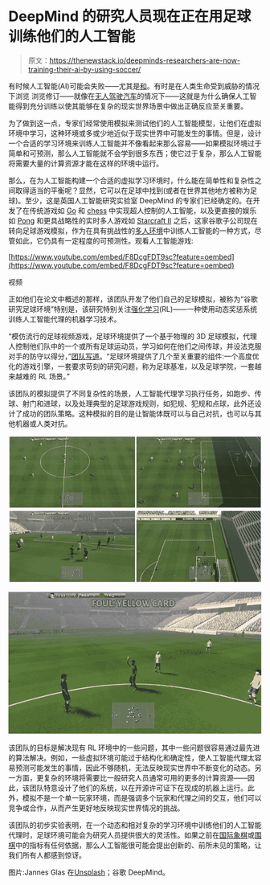 # DeepMind 的研究人员现在正在用足球训练他们的人工智能

> 原文：<https://thenewstack.io/deepminds-researchers-are-now-training-their-ai-by-using-soccer/>

有时候人工智能(AI)可能会失败——尤其是[和](https://thenewstack.io/can-technology-save-us-bad-drivers/)。有时是在人类生命受到威胁的情况下浏览 浏览修订——就像在[无人驾驶汽车](https://thenewstack.io/sxsw-googles-self-driving-car-current-limits-ai/)的情况下——这就是为什么确保人工智能得到充分训练以使其能够在复杂的现实世界场景中做出正确反应至关重要。

为了做到这一点，专家们经常使用模拟来测试他们的人工智能模型，让他们在虚拟环境中学习，这种环境或多或少地近似于现实世界中可能发生的事情。但是，设计一个合适的学习环境来训练人工智能并不像看起来那么容易——如果模拟环境过于简单和可预测，那么人工智能就不会学到很多东西；使它过于复杂，那么人工智能将需要大量的计算资源才能在这样的环境中运行。

那么，在为人工智能构建一个合适的虚拟学习环境时，什么能在简单性和复杂性之间取得适当的平衡呢？显然，它可以在足球中找到(或者在世界其他地方被称为足球)。至少，这是英国人工智能研究实验室 DeepMind 的专家们已经确定的。在开发了在传统游戏如 [Go](https://thenewstack.io/innovative-gaming-moves-googles-ai-becomes-go-grandmaster-three-days/) 和 [chess](https://thenewstack.io/new-google-ai-achieves-alien-superhuman-mastery-chess-shogi-go-mere-hours/) 中实现超人控制的人工智能，以及更直接的娱乐如 [Pong](https://venturebeat.com/2018/11/16/openai-and-deepmind-ai-system-achieves-superhuman-performance-in-pong-and-enduro/) 和更具战略性的实时多人游戏如 [Starcraft II](https://www.theverge.com/2019/1/24/18196135/google-deepmind-ai-starcraft-2-victory) 之后，这家谷歌子公司现在转向足球游戏模拟，作为在具有挑战性的[多人环境](https://thenewstack.io/deepminds-ai-agents-teach-themselves-to-play-3d-multiplayer-game/)中训练人工智能的一种方式，尽管如此，它仍具有一定程度的可预测性。观看人工智能游戏:

[https://www.youtube.com/embed/F8DcgFDT9sc?feature=oembed](https://www.youtube.com/embed/F8DcgFDT9sc?feature=oembed)

视频

正如他们在论文中概述的那样，该团队开发了他们自己的足球模拟，被称为“谷歌研究足球环境”特别是，该研究特别关注[强化学习](https://thenewstack.io/reinforcement-learning-ready-real-world/)(RL)——一种使用动态奖惩系统训练人工智能代理的机器学习技术。

“模仿流行的足球视频游戏，足球环境提供了一个基于物理的 3D 足球模拟，代理人控制他们队中的一个或所有足球运动员，学习如何在他们之间传球，并设法克服对手的防守以得分，”[团队写道](https://arxiv.org/pdf/1907.11180.pdf)。“足球环境提供了几个至关重要的组件:一个高度优化的游戏引擎，一套要求苛刻的研究问题，称为足球基准，以及足球学院，一套越来越难的 RL 场景。”

该团队的模拟提供了不同复杂性的场景，人工智能代理学习执行任务，如跑步、传球、射门和进球，以及处理典型的足球游戏规则，如犯规、犯规和点球，此外还设计了成功的团队策略。这种模拟的目的是让智能体既可以与自己对抗，也可以与其他机器或人类对抗。

![](img/74506a8aa1eb4439680f987253fe48bc.png)

![](img/50fbec043220b646de574b3853e65c13.png)

该团队的目标是解决现有 RL 环境中的一些问题，其中一些问题很容易通过最先进的算法解决。例如，一些虚拟环境可能过于结构化和确定性，使人工智能代理太容易预测可能发生的事情，因此不够随机，无法反映现实世界中不断变化的动态。另一方面，更复杂的环境将需要比一般研究人员通常可用的更多的计算资源——因此，该团队特意设计了他们的系统，以在开源许可证下在现成的机器上运行。此外，模拟不是一个单一玩家环境，而是强调多个玩家和代理之间的交互，他们可以竞争或合作，从而产生更好地反映现实世界情况的挑战。

该团队的初步实验表明，在一个动态和相对复杂的学习环境中训练他们的人工智能代理时，足球环境可能会为研究人员提供很大的灵活性。如果之前在[国际象棋](/deepminds-new-milestones-on-the-road-to-artificial-general-intelligence/)或[围棋](/google-ai-beats-human-champion-complex-game-ever-invented/)中的指标有任何依据，那么人工智能很可能会提出创新的、前所未见的策略，让我们所有人都感到惊讶。

图片:Jannes Glas 在[Unsplash](https://unsplash.com/search/photos/soccer?utm_source=unsplash&utm_medium=referral&utm_content=creditCopyText)；谷歌 DeepMind。

<svg xmlns:xlink="http://www.w3.org/1999/xlink" viewBox="0 0 68 31" version="1.1"><title>Group</title> <desc>Created with Sketch.</desc></svg>